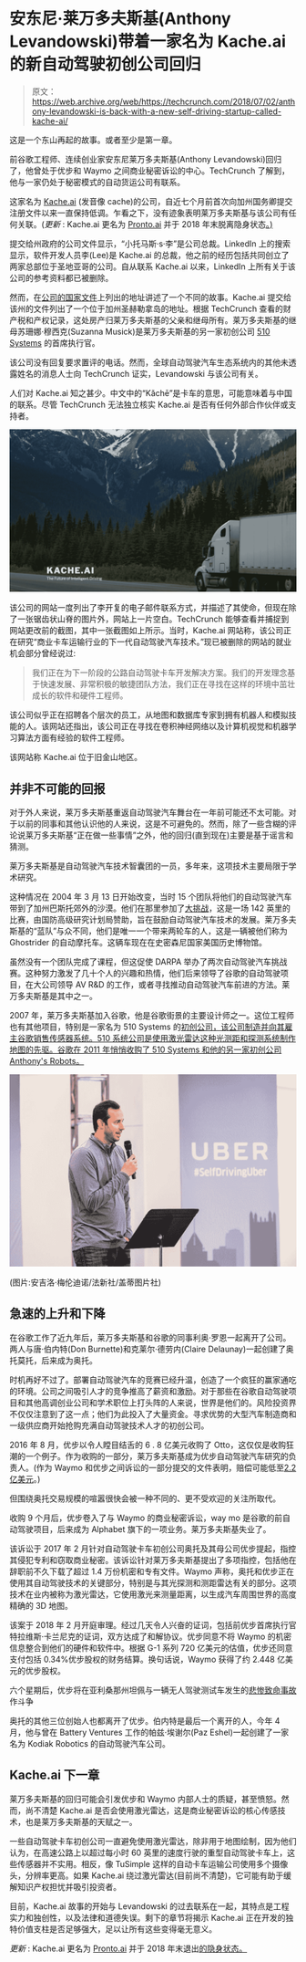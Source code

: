 # 安东尼·莱万多夫斯基(Anthony Levandowski)带着一家名为 Kache.ai  的新自动驾驶初创公司回归

> 原文：<https://web.archive.org/web/https://techcrunch.com/2018/07/02/anthony-levandowski-is-back-with-a-new-self-driving-startup-called-kache-ai/>

这是一个东山再起的故事。或者至少是第一章。

前谷歌工程师、连续创业家安东尼莱万多夫斯基(Anthony Levandowski)回归了，他曾处于优步和 Waymo 之间商业秘密诉讼的中心。TechCrunch 了解到，他与一家仍处于秘密模式的自动货运公司有联系。

这家名为 [Kache.ai](https://web.archive.org/web/20230307212649/http://kache.ai/) (发音像 cache)的公司，自近七个月前首次向加州国务卿提交注册文件以来一直保持低调。乍看之下，没有迹象表明莱万多夫斯基与该公司有任何关联。(*更新* : Kache.ai 更名为 [Pronto.ai](https://web.archive.org/web/20230307212649/https://pronto.ai/) 并于 2018 年末脱离隐身状态[。)](https://web.archive.org/web/20230307212649/https://techcrunch.com/2018/12/18/anthony-levandowski-prontoai-self-driving-trucks/)

提交给州政府的公司文件显示，“小托马斯·s·李”是公司总裁。LinkedIn 上的搜索显示，软件开发人员李(Lee)是 Kache.ai 的总裁，他之前的经历包括共同创立了两家总部位于圣地亚哥的公司。自从联系 Kache.ai 以来，LinkedIn 上所有关于该公司的参考资料都已被删除。

然而，在[公司的国家文件](https://web.archive.org/web/20230307212649/https://businesssearch.sos.ca.gov/Document/RetrievePDF?Id=04105000-23603907)上列出的地址讲述了一个不同的故事。Kache.ai 提交给该州的文件列出了一个位于加州圣赫勒拿岛的地址。根据 TechCrunch 查看的财产税和产权记录，这处房产归莱万多夫斯基的父亲和继母所有。莱万多夫斯基的继母苏珊娜·穆西克(Suzanna Musick)是莱万多夫斯基的另一家初创公司 [510 Systems](https://web.archive.org/web/20230307212649/https://www.wsj.com/articles/how-a-star-engineer-sparked-a-war-between-google-and-uber-1495556308) 的首席执行官。

该公司没有回复要求置评的电话。然而，全球自动驾驶汽车生态系统内的其他未透露姓名的消息人士向 TechCrunch 证实，Levandowski 与该公司有关。

人们对 Kache.ai 知之甚少。中文中的“Kǎchē”是卡车的意思，可能意味着与中国的联系。尽管 TechCrunch 无法独立核实 Kache.ai 是否有任何外部合作伙伴或支持者。

![](img/fe9720b031b8f16e0b4e96fe14e94a09.png)

该公司的网站一度列出了李开复的电子邮件联系方式，并描述了其使命，但现在除了一张锯齿状山脊的图片外，网站上一片空白。TechCrunch 能够查看并捕捉到网站更改前的截图，其中一张截图如上所示。当时，Kache.ai 网站称，该公司正在研究“商业卡车运输行业的下一代自动驾驶汽车技术。”现已被删除的网站的就业机会部分曾经说过:

> 我们正在为下一阶段的公路自动驾驶卡车开发解决方案。我们的开发理念基于快速发展、非常积极的敏捷团队方法，我们正在寻找在这样的环境中茁壮成长的软件和硬件工程师。

该公司似乎正在招聘各个层次的员工，从地图和数据库专家到拥有机器人和模拟技能的人。该网站还指出，该公司正在寻找在卷积神经网络以及计算机视觉和机器学习算法方面有经验的软件工程师。

该网站称 Kache.ai 位于旧金山地区。

## 并非不可能的回报

对于外人来说，莱万多夫斯基重返自动驾驶汽车舞台在一年前可能还不太可能。对于以前的同事和其他认识他的人来说，这是不可避免的。然而，除了一些含糊的评论说莱万多夫斯基“正在做一些事情”之外，他的回归(直到现在)主要是基于谣言和猜测。

莱万多夫斯基是自动驾驶汽车技术智囊团的一员，多年来，这项技术主要局限于学术研究。

这种情况在 2004 年 3 月 13 日开始改变，当时 15 个团队将他们的自动驾驶汽车带到了加州巴斯托郊外的沙漠。他们在那里参加了[大挑战](https://web.archive.org/web/20230307212649/http://archive.darpa.mil/grandchallenge04/teams.htm)，这是一场 142 英里的比赛，由国防高级研究计划局赞助，旨在鼓励自动驾驶汽车技术的发展。莱万多夫斯基的“蓝队”与众不同，他们是唯一一个带来两轮车的人，这是一辆被他们称为 Ghostrider 的自动摩托车。这辆车现在在史密森尼国家美国历史博物馆。

虽然没有一个团队完成了课程，但这促使 DARPA 举办了两次自动驾驶汽车挑战赛。这种努力激发了几十个人的兴趣和热情，他们后来领导了谷歌的自动驾驶项目，在大公司领导 AV R&D 的工作，或者寻找推动自动驾驶汽车前进的方法。莱万多夫斯基是其中之一。

2007 年，莱万多夫斯基加入谷歌，他是谷歌街景的主要设计师之一。这位工程师也有其他项目，特别是一家名为 510 Systems 的[初创公司，该公司制造并向其雇主谷歌销售传感器系统。510 系统公司是使用激光雷达这种光测距和探测系统制作地图的先驱。谷歌在 2011 年悄悄收购了 510 Systems 和他的另一家初创公司 Anthony's Robots。](https://web.archive.org/web/20230307212649/https://spectrum.ieee.org/robotics/artificial-intelligence/the-unknown-startup-that-built-googles-first-selfdriving-car)

![](img/9f1f3b522432971ea1e7eb576117a9d1.png)

(图片:安吉洛·梅伦迪诺/法新社/盖蒂图片社)

## 急速的上升和下降

在谷歌工作了近九年后，莱万多夫斯基和谷歌的同事利奥·罗恩一起离开了公司。两人与唐·伯内特(Don Burnette)和克莱尔·德劳内(Claire Delaunay)一起创建了奥托莫托，后来成为奥托。

时机再好不过了。部署自动驾驶汽车的竞赛已经升温，创造了一个疯狂的赢家通吃的环境。公司之间吸引人才的竞争推高了薪资和激励。对于那些在谷歌自动驾驶项目和其他高调创业公司和学术职位上打头阵的人来说，世界是他们的。风险投资界不仅仅注意到了这一点；他们为此投入了大量资金。寻求优势的大型汽车制造商和一级供应商开始抢购充满自动驾驶技术人才的初创公司。

2016 年 8 月，优步以令人瞠目结舌的 6 . 8 亿美元收购了 Otto，这仅仅是收购狂潮的一个例子。作为收购的一部分，莱万多夫斯基成为优步自动驾驶汽车研究的负责人。(作为 Waymo 和优步之间诉讼的一部分提交的文件表明，赔偿可能低至[2.2 亿美元](https://web.archive.org/web/20230307212649/https://spectrum.ieee.org/cars-that-think/transportation/self-driving/turns-out-uber-got-otto-on-the-cheap)。)

但围绕奥托交易规模的喧嚣很快会被一种不同的、更不受欢迎的关注所取代。

收购 9 个月后，优步卷入了与 Waymo 的商业秘密诉讼，way mo 是谷歌的前自动驾驶项目，后来成为 Alphabet 旗下的一项业务。莱万多夫斯基失业了。

该诉讼于 2017 年 2 月针对自动驾驶卡车初创公司奥托及其母公司优步提起，指控其侵犯专利和窃取商业秘密。该诉讼针对莱万多夫斯基提出了多项指控，包括他在辞职前不久下载了超过 1.4 万份机密和专有文件。Waymo 声称，奥托和优步正在使用其自动驾驶技术的关键部分，特别是与其光探测和测距雷达有关的部分。这项技术在业内被称为激光雷达，它使用激光来测量距离，以生成汽车周围世界的高度精确的 3D 地图。

该案于 2018 年 2 月开庭审理。经过几天令人兴奋的证词，包括前优步首席执行官特拉维斯·卡兰尼克的证词，双方达成了和解协议。优步同意不将 Waymo 的机密信息整合到他们的硬件和软件中。根据 G-1 系列 720 亿美元的估值，优步还同意支付包括 0.34%优步股权的财务结算。换句话说，Waymo 获得了约 2.448 亿美元的优步股权。

六个星期后，优步将在亚利桑那州坦佩与一辆无人驾驶测试车发生的[悲惨致命事故](https://web.archive.org/web/20230307212649/https://techcrunch.com/story/uber-self-driving-car-strikes-and-kills-pedestrian-while-in-autonomous-mode/)作斗争

奥托的其他三位创始人也都离开了优步。伯内特是最后一个离开的人，今年 4 月，他与曾在 Battery Ventures 工作的帕兹·埃谢尔(Paz Eshel)一起创建了一家名为 Kodiak Robotics 的自动驾驶汽车公司。

## Kache.ai 下一章

莱万多夫斯基的回归可能会引发优步和 Waymo 内部人士的质疑，甚至愤怒。然而，尚不清楚 Kache.ai 是否会使用激光雷达，这是商业秘密诉讼的核心传感技术，也是莱万多夫斯基的天赋之一。

一些自动驾驶卡车初创公司一直避免使用激光雷达，除非用于地图绘制，因为他们认为，在高速公路上以超过每小时 60 英里的速度行驶的重型自动驾驶卡车上，这些传感器并不实用。相反，像 TuSimple 这样的自动卡车运输公司使用多个摄像头，分辨率更高。如果 Kache.ai 绕过激光雷达(目前尚不清楚)，它可能有助于缓解知识产权担忧并吸引投资者。

目前，Kache.ai 故事的开始与 Levandowski 的过去联系在一起，其特点是工程实力和独创性，以及法律和道德失误。剩下的章节将揭示 Kache.ai 正在开发的独特价值支柱是否足够强大，足以让所有这些变得毫无意义。

*更新* : Kache.ai 更名为 [Pronto.ai](https://web.archive.org/web/20230307212649/https://pronto.ai/) 并于 2018 年末退出[的隐身状态。](https://web.archive.org/web/20230307212649/https://techcrunch.com/2018/12/18/anthony-levandowski-prontoai-self-driving-trucks/)